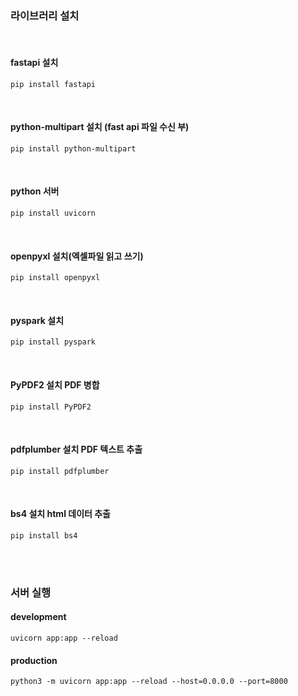 
### 라이브러리 설치

<br>

#### fastapi 설치
    pip install fastapi
<br>

#### python-multipart 설치 (fast api 파일 수신 부)
    pip install python-multipart
<br>
    
#### python 서버    
    pip install uvicorn
<br>

#### openpyxl 설치(엑셀파일 읽고 쓰기)
    pip install openpyxl
<br>

#### pyspark 설치
    pip install pyspark
<br>

#### PyPDF2 설치 PDF 병합
    pip install PyPDF2
<br>

#### pdfplumber 설치 PDF 텍스트 추출
    pip install pdfplumber
<br>

#### bs4 설치 html 데이터 추출
    pip install bs4


<br>
<br>
    
### 서버 실행

#### development
    uvicorn app:app --reload 

#### production
    python3 -m uvicorn app:app --reload --host=0.0.0.0 --port=8000